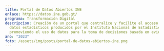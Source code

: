 ```yaml
---
title: Portal de Datos Abiertos INE
enlace: https://datos.ine.gob.gt/
programa: Transformación Digital
descripcion: Creación de un portal que centralice y facilite el acceso a los
  datos estadísticos producidos por el Instituto Nacional de Estadística,
  promoviendo el uso de datos para la toma de decisiones basada en evidencia.
ano: "2023"
foto: /assets/img/posts/portal-de-datos-abiertos-ine.png
---
```

